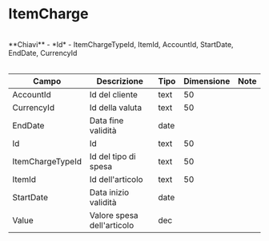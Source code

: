 # ItemCharge

<br>
**Chiavi**
- *Id*
- ItemChargeTypeId, ItemId, AccountId, StartDate, EndDate, CurrencyId
<br><br>

| Campo | Descrizione | Tipo | Dimensione | Note |
| --- | --- | --- | --- | --- |
| AccountId | Id del cliente | text | 50 |  |
| CurrencyId | Id della valuta | text | 50 |  |
| EndDate | Data fine validità | date |  |  |
| Id | Id | text | 50 |  |
| ItemChargeTypeId | Id del tipo di spesa | text | 50 |  |
| ItemId | Id dell'articolo | text | 50 |  |
| StartDate | Data inizio validità | date |  |  |
| Value | Valore spesa dell'articolo | dec |  |  |

